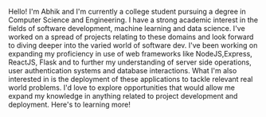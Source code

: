 Hello! I'm Abhik and I'm currently a  college student pursuing a degree in Computer Science and Engineering. I have a strong academic interest in the fields of software development, machine learning and data science. I've worked on a spread of projects relating to these domains and look forward to diving deeper into the varied world of software dev. I've been working on expanding my proficiency in use of web frameworks like NodeJS,Express, ReactJS, Flask and to further my understanding of server side operations, user authentication systems and  database interactions. What I'm also interested in is the deployment of these applications to tackle relevant real world problems. I'd love to explore opportunities that would allow me expand my knowledge in anything related to project development and deployment. Here's to learning more!
<!---
abhikg-38/abhikg-38 is a ✨ special ✨ repository because its `README.md` (this file) appears on your GitHub profile.
You can click the Preview link to take a look at your changes.
--->

